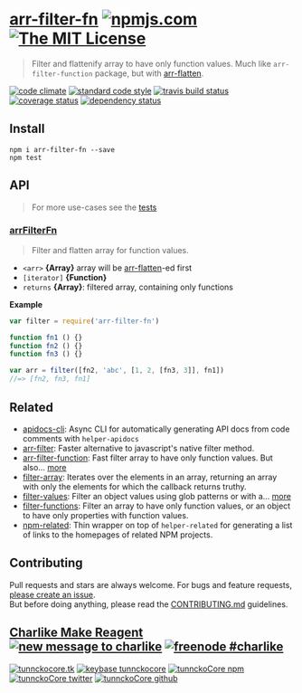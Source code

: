 # [arr-filter-fn][author-www-url] [![npmjs.com][npmjs-img]][npmjs-url] [![The MIT License][license-img]][license-url] 

> Filter and flattenify array to have only function values. Much like `arr-filter-function` package, but with [arr-flatten](http://npm.im/arr-flatten).

[![code climate][codeclimate-img]][codeclimate-url] [![standard code style][standard-img]][standard-url] [![travis build status][travis-img]][travis-url] [![coverage status][coveralls-img]][coveralls-url] [![dependency status][david-img]][david-url]


## Install
```
npm i arr-filter-fn --save
npm test
```


## API
> For more use-cases see the [tests](./test.js)

### [arrFilterFn](./index.js#L23)
> Filter and flatten array for function values.

* `<arr>` **{Array}** array will be [arr-flatten](http://npm.im/arr-flatten)-ed first  
* `[iterator]` **{Function}**    
* `returns` **{Array}**: filtered array, containing only functions  

**Example**

```js
var filter = require('arr-filter-fn')

function fn1 () {}
function fn2 () {}
function fn3 () {}

var arr = filter([fn2, 'abc', [1, 2, [fn3, 3]], fn1])
//=> [fn2, fn3, fn1]
```


## Related
- [apidocs-cli](https://github.com/tunnckocore/apidocs-cli): Async CLI for automatically generating API docs from code comments with `helper-apidocs`
- [arr-filter](https://github.com/jonschlinkert/arr-filter): Faster alternative to javascript's native filter method.
- [arr-filter-function](https://github.com/tunnckocore/arr-filter-function): Fast filter array to have only function values. But also… [more](https://github.com/tunnckocore/arr-filter-function)
- [filter-array](https://github.com/jonschlinkert/filter-array): Iterates over the elements in an array, returning an array with only the elements for which the callback returns truthy.
- [filter-values](https://github.com/jonschlinkert/filter-values): Filter an object values using glob patterns or with a… [more](https://github.com/jonschlinkert/filter-values)
- [filter-functions](https://github.com/jonschlinkert/filter-functions): Filter an array to have only function values, or an object to have only properties with function values.
- [npm-related](https://github.com/tunnckoCore/npm-related): Thin wrapper on top of `helper-related` for generating a list of links to the homepages of related NPM projects.


## Contributing
Pull requests and stars are always welcome. For bugs and feature requests, [please create an issue](https://github.com/tunnckoCore/arr-filter-fn/issues/new).  
But before doing anything, please read the [CONTRIBUTING.md](./CONTRIBUTING.md) guidelines.


## [Charlike Make Reagent](http://j.mp/1stW47C) [![new message to charlike][new-message-img]][new-message-url] [![freenode #charlike][freenode-img]][freenode-url]

[![tunnckocore.tk][author-www-img]][author-www-url] [![keybase tunnckocore][keybase-img]][keybase-url] [![tunnckoCore npm][author-npm-img]][author-npm-url] [![tunnckoCore twitter][author-twitter-img]][author-twitter-url] [![tunnckoCore github][author-github-img]][author-github-url]


[npmjs-url]: https://www.npmjs.com/package/arr-filter-fn
[npmjs-img]: https://img.shields.io/npm/v/arr-filter-fn.svg?label=arr-filter-fn

[license-url]: https://github.com/tunnckoCore/arr-filter-fn/blob/master/LICENSE.md
[license-img]: https://img.shields.io/badge/license-MIT-blue.svg


[codeclimate-url]: https://codeclimate.com/github/tunnckoCore/arr-filter-fn
[codeclimate-img]: https://img.shields.io/codeclimate/github/tunnckoCore/arr-filter-fn.svg

[travis-url]: https://travis-ci.org/tunnckoCore/arr-filter-fn
[travis-img]: https://img.shields.io/travis/tunnckoCore/arr-filter-fn.svg

[coveralls-url]: https://coveralls.io/r/tunnckoCore/arr-filter-fn
[coveralls-img]: https://img.shields.io/coveralls/tunnckoCore/arr-filter-fn.svg

[david-url]: https://david-dm.org/tunnckoCore/arr-filter-fn
[david-img]: https://img.shields.io/david/tunnckoCore/arr-filter-fn.svg

[standard-url]: https://github.com/feross/standard
[standard-img]: https://img.shields.io/badge/code%20style-standard-brightgreen.svg


[author-www-url]: http://www.tunnckocore.tk
[author-www-img]: https://img.shields.io/badge/www-tunnckocore.tk-fe7d37.svg

[keybase-url]: https://keybase.io/tunnckocore
[keybase-img]: https://img.shields.io/badge/keybase-tunnckocore-8a7967.svg

[author-npm-url]: https://www.npmjs.com/~tunnckocore
[author-npm-img]: https://img.shields.io/badge/npm-~tunnckocore-cb3837.svg

[author-twitter-url]: https://twitter.com/tunnckoCore
[author-twitter-img]: https://img.shields.io/badge/twitter-@tunnckoCore-55acee.svg

[author-github-url]: https://github.com/tunnckoCore
[author-github-img]: https://img.shields.io/badge/github-@tunnckoCore-4183c4.svg

[freenode-url]: http://webchat.freenode.net/?channels=charlike
[freenode-img]: https://img.shields.io/badge/freenode-%23charlike-5654a4.svg

[new-message-url]: https://github.com/tunnckoCore/messages
[new-message-img]: https://img.shields.io/badge/send%20me-message-green.svg
